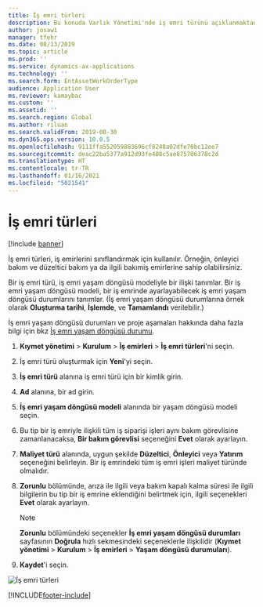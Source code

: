 ```yaml
---
title: İş emri türleri
description: Bu konuda Varlık Yönetimi'nde iş emri türünü açıklanmaktadır.
author: josaw1
manager: tfehr
ms.date: 08/13/2019
ms.topic: article
ms.prod: ''
ms.service: dynamics-ax-applications
ms.technology: ''
ms.search.form: EntAssetWorkOrderType
audience: Application User
ms.reviewer: kamaybac
ms.custom: ''
ms.assetid: ''
ms.search.region: Global
ms.author: riluan
ms.search.validFrom: 2019-08-30
ms.dyn365.ops.version: 10.0.5
ms.openlocfilehash: 9111ffa552059883696cf8248a02dfe70bc12ee7
ms.sourcegitcommit: deac22ba5377a912d93fe408c5ae875706378c2d
ms.translationtype: HT
ms.contentlocale: tr-TR
ms.lasthandoff: 01/16/2021
ms.locfileid: "5021541"
---
```

# <a name="work-order-types"></a>İş emri türleri

[!include [banner](../../includes/banner.md)]

 

İş emri türleri, iş emirlerini sınıflandırmak için kullanılır. Örneğin, önleyici bakım ve düzeltici bakım ya da ilgili bakımiş emirlerine sahip olabilirsiniz.

Bir iş emri türü, iş emri yaşam döngüsü modeliyle bir ilişki tanımlar. Bir iş emri yaşam döngüsü modeli, bir iş emrinde ayarlayabilecek iş emri yaşam döngüsü durumlarını tanımlar. (İş emri yaşam döngüsü durumlarına örnek olarak **Oluşturma tarihi**, **İşlemde**, ve **Tamamlandı** verilebilir.)

İş emri yaşam döngüsü durumları ve proje aşamaları hakkında daha fazla bilgi için bkz [İş emri yaşam döngüsü durumu](work-order-lifecycle-states.md).

1. **Kıymet yönetimi** \> **Kurulum** \> **İş emirleri** \> **İş emri türleri**'ni seçin.
2. İş emri türü oluşturmak için **Yeni**'yi seçin.
3. **İş emri türü** alanına iş emri türü için bir kimlik girin.
4. **Ad** alanına, bir ad girin.
5. **İş emri yaşam döngüsü modeli** alanında bir yaşam döngüsü modeli seçin.
5. Bu tip bir iş emriyle ilişkili tüm iş siparişi işleri aynı bakım görevlisine zamanlanacaksa, **Bir bakım görevlisi** seçeneğini **Evet** olarak ayarlayın.
6. **Maliyet türü** alanında, uygun şekilde **Düzeltici**, **Önleyici** veya **Yatırım** seçeneğini belirleyin. Bir iş emrindeki tüm iş emri işleri maliyet türünde olmalıdır.
7. **Zorunlu** bölümünde, arıza ile ilgili veya bakım kapalı kalma süresi ile ilgili bilgilerin bu tip bir iş emrine eklendiğini belirtmek için, ilgili seçenekleri **Evet** olarak ayarlayın.

    > [!NOTE]
    > **Zorunlu** bölümündeki seçenekler **İş emri yaşam döngüsü durumları** sayfasının **Doğrula** hızlı sekmesindeki seçeneklerle ilişkilidir (**Kıymet yönetimi** \> **Kurulum** \> **İş emirleri** \> **Yaşam döngüsü durumuları**).

8. **Kaydet**'i seçin.

![İş emri türleri](media/16-setup-for-work-orders.png)


[!INCLUDE[footer-include](../../../includes/footer-banner.md)]